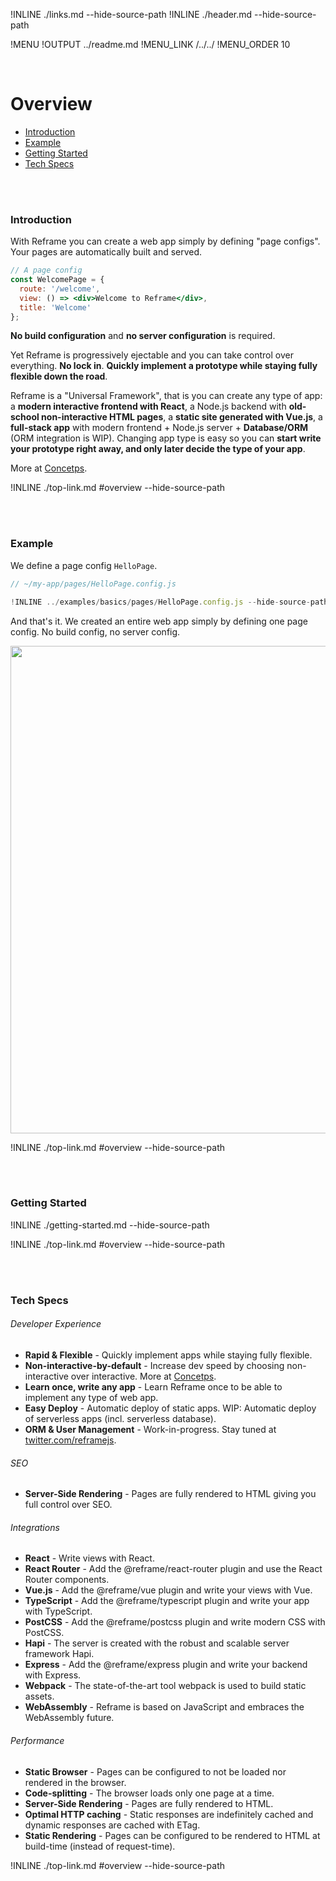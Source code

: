!INLINE ./links.md --hide-source-path
!INLINE ./header.md --hide-source-path

!MENU
!OUTPUT ../readme.md
!MENU_LINK /../../
!MENU_ORDER 10

<br/>

# Overview

 - [Introduction](#introduction)
 - [Example](#example)
 - [Getting Started](#getting-started)
 - [Tech Specs](#tech-specs)

<br/>
<br/>

### Introduction

With Reframe you can create a web app simply by defining "page configs".
Your pages are automatically built and served.

~~~jsx
// A page config
const WelcomePage = {
  route: '/welcome',
  view: () => <div>Welcome to Reframe</div>,
  title: 'Welcome'
};
~~~

**No build configuration** and **no server configuration** is required.

Yet Reframe is progressively ejectable and
you can take control over everything.
**No lock in**.
**Quickly implement a prototype while staying fully flexible down the road**.

Reframe is a "Universal Framework",
that is you can create any type of app:
a **modern interactive frontend with React**,
a Node.js backend with **old-school non-interactive HTML pages**,
a **static site generated with Vue.js**,
a **full-stack app** with modern frontend + Node.js server + **Database/ORM** (ORM integration is WIP).
Changing app type is easy so you can
**start write your prototype right away, and
only later decide the type of your app**.

More at [Concetps](/docs/concepts.md).

!INLINE ./top-link.md #overview --hide-source-path

<br/>
<br/>

### Example

We define a page config `HelloPage`.

~~~jsx
// ~/my-app/pages/HelloPage.config.js

!INLINE ../examples/basics/pages/HelloPage.config.js --hide-source-path
~~~

And that's it.
We created an entire web app simply by defining one page config.
No build config, no server config.

<p align="center">
    <img src='https://github.com/reframejs/reframe/raw/master/docs/images/reframe-start.png?sanitize=true' width="780" style="max-width:100%;"/>
</p>

!INLINE ./top-link.md #overview --hide-source-path

<br/>
<br/>

### Getting Started

!INLINE ./getting-started.md --hide-source-path

!INLINE ./top-link.md #overview --hide-source-path

<br/>
<br/>




### Tech Specs

###### Developer Experience

- **Rapid & Flexible** -
  Quickly implement apps while staying fully flexible.
- **Non-interactive-by-default** -
  Increase dev speed by choosing non-interactive over interactive. More at [Concetps](/docs/concepts.md).
- **Learn once, write any app** -
  Learn Reframe once to be able to implement any type of web app.
- **Easy Deploy** -
  Automatic deploy of static apps. WIP: Automatic deploy of serverless apps (incl. serverless database).
- **ORM & User Management** -
  Work-in-progress. Stay tuned at [twitter.com/reframejs](https://twitter.com/reframejs).


###### SEO

- **Server-Side Rendering** -
  Pages are fully rendered to HTML giving you full control over SEO.

###### Integrations

- **React** -
  Write views with React.
- **React Router** -
  Add the @reframe/react-router plugin and use the React Router components.
- **Vue.js** -
  Add the @reframe/vue plugin and write your views with Vue.
- **TypeScript** -
  Add the @reframe/typescript plugin and write your app with TypeScript.
- **PostCSS** -
  Add the @reframe/postcss plugin and write modern CSS with PostCSS.
- **Hapi** -
  The server is created with the robust and scalable server framework Hapi.
- **Express** -
  Add the @reframe/express plugin and write your backend with Express.
- **Webpack** -
  The state-of-the-art tool webpack is used to build static assets.
- **WebAssembly** -
  Reframe is based on JavaScript and embraces the WebAssembly future.

###### Performance

- **Static Browser** -
  Pages can be configured to not be loaded nor rendered in the browser.
- **Code-splitting** -
  The browser loads only one page at a time.
- **Server-Side Rendering** -
  Pages are fully rendered to HTML.
- **Optimal HTTP caching** -
  Static responses are indefinitely cached and
  dynamic responses are cached with ETag.
- **Static Rendering** -
  Pages can be configured to be rendered to HTML at build-time (instead of request-time).

!INLINE ./top-link.md #overview --hide-source-path

<br/>
<br/>


